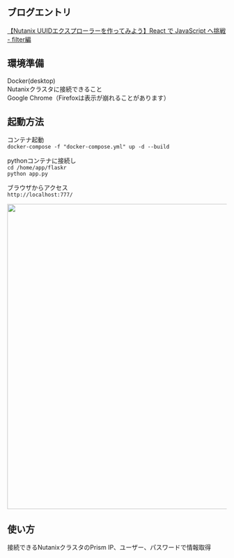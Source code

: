 ## ブログエントリ
<a href="https://konchangakita.hatenablog.com/entry/2022/04/04/210000" target="_blank" rel="noopener noreferrer">【Nutanix UUIDエクスプローラーを作ってみよう】React で JavaScript へ挑戦 - filter編</a>


## 環境準備
Docker(desktop)  
Nutanixクラスタに接続できること  
Google Chrome（Firefoxは表示が崩れることがあります）  
  

## 起動方法
コンテナ起動  
`docker-compose -f "docker-compose.yml" up -d --build`  
  
pythonコンテナに接続し  
`cd /home/app/flaskr`  
`python app.py`  
  
ブラウザからアクセス  
`http://localhost:777/`  
  
<image src="https://user-images.githubusercontent.com/64240365/159132032-d33f259d-f80c-45ec-8595-922e399808df.png" width="700px"> 
  
  
## 使い方
接続できるNutanixクラスタのPrism IP、ユーザー、パスワードで情報取得  
  
  
